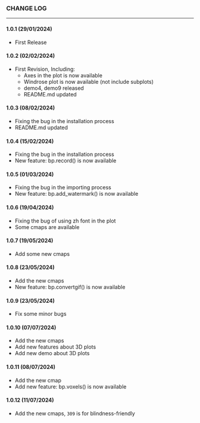 ### CHANGE LOG
---

#### 1.0.1 (29/01/2024)
- First Release

#### 1.0.2 (02/02/2024)
- First Revision, Including:
    - Axes in the plot is now available
    - Windrose plot is now available (not include subplots)
    - demo4, demo9 released
    - README.md updated

#### 1.0.3 (08/02/2024)
- Fixing the bug in the installation process
- README.md updated

#### 1.0.4 (15/02/2024)
- Fixing the bug in the installation process
- New feature: bp.record() is now available

#### 1.0.5 (01/03/2024)
- Fixing the bug in the importing process
- New feature: bp.add_watermark() is now available

#### 1.0.6 (19/04/2024)
- Fixing the bug of using zh font in the plot
- Some cmaps are available

#### 1.0.7 (19/05/2024)
- Add some new cmaps

#### 1.0.8 (23/05/2024)
- Add the new cmaps
- New feature: bp.convertgif() is now available

#### 1.0.9 (23/05/2024)
- Fix some minor bugs

#### 1.0.10 (07/07/2024)
- Add the new cmaps
- Add new features about 3D plots
- Add new demo about 3D plots

#### 1.0.11 (08/07/2024)
- Add the new cmap
- Add new feature: bp.voxels() is now available

#### 1.0.12 (11/07/2024)
- Add the new cmaps, `309` is for blindness-friendly
